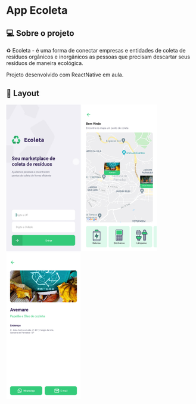# App Ecoleta
## 💻  Sobre o projeto

♻️  Ecoleta - é uma forma de conectar empresas e entidades de coleta de resíduos orgânicos e inorgânicos as pessoas que precisam descartar seus resíduos de maneira ecológica.

Projeto desenvolvido com ReactNative em aula.

## 🎨  Layout
<img src="assets/home.jpg" alt="Home" width="200px"/> <img src="assets/points.jpg" alt="Points" width="200px"/> <img src="assets/details.jpg" alt="Details" width="200px"/>
